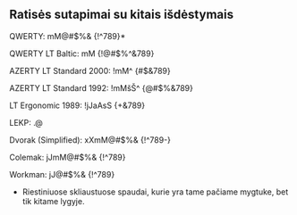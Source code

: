 Ratisės sutapimai su kitais išdėstymais
---------------------------------------


QWERTY: mM@#$%& {!^789}*

QWERTY LT Baltic: mM {!@#$%^&789}

AZERTY LT Standard 2000: !mM^ {#$&789}

AZERTY LT Standard 1992: !mMšŠ^ {@#$%&789}

LT Ergonomic 1989: !jJaAsS {+&789}

LEKP: .@

Dvorak (Simplified): xXmM@#$%& {!^789-}

Colemak: jJmM@#$%& {!^789}

Workman: jJ@#$%& {!^789}


* Riestiniuose skliaustuose spaudai, kurie yra tame pačiame mygtuke, bet tik kitame lygyje.
